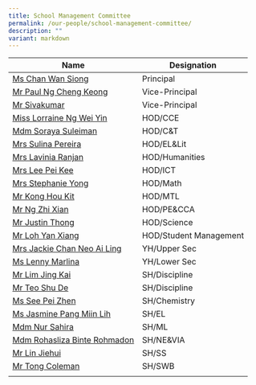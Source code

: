 ```yaml
---
title: School Management Committee
permalink: /our-people/school-management-committee/
description: ""
variant: markdown
---
```

| Name | Designation | 
| -------- | -------- | 
| [Ms Chan Wan Siong](mailto:CHAN_Wan_Siong@schools.gov.sg)    | Principal     |
|[Mr Paul Ng Cheng Keong](mailto:NG_Cheng_Keong@schools.gov.sg)|Vice-Principal
|[Mr Sivakumar](mailto:Sivakumar_VISWANATHAN@schools.gov.sg)|Vice-Principal|
|[Miss Lorraine Ng Wei Yin](mailto:ng_wei_yin_carrissa@schools.gov.sg)|HOD/CCE|
|[Mdm Soraya Suleiman](mailto:soraya_suleiman@schools.gov.sg)|HOD/C&T|
|[Mrs Sulina Pereira](mailto:sulina_abas@schools.gov.sg)|HOD/EL&Lit|
|[Mrs Lavinia Ranjan](mailto:denise_lavinia_selvakumar@schools.gov.sg)|HOD/Humanities|
|[Mrs Lee Pei Kee](mailto:chin_pei_kee@schools.gov.sg)|HOD/ICT|
|[Mrs Stephanie Yong](mailto:seow_peng_peng@schools.gov.sg)|HOD/Math|
|[Mr Kong Hou Kit](mailto:kong_hou_kit@schools.gov.sg)|HOD/MTL|
|[Mr Ng Zhi Xian](mailto:ng_zhi_xian@schools.gov.sg)|HOD/PE&CCA|
|[Mr Justin Thong](mailto:thong_ching_guan@schools.gov.sg)|HOD/Science|
|[Mr Loh Yan Xiang](mailto:loh_yan_xiang@schools.gov.sg)|HOD/Student Management|
|[Mrs Jackie Chan Neo Ai Ling](mailto:neo_ai_ling_jackie@schools.gov.sg)|YH/Upper Sec|
[Ms Lenny Marlina](mailto:lenny_marlina_mohamed@schools.gov.sg)|YH/Lower Sec|
|[Mr Lim Jing Kai](mailto:lim_jing_kai@schools.gov.sg)|SH/Discipline|
|[Mr Teo Shu De](mailto:teo_shu_de@schools.gov.sg)|SH/Discipline|
|[Ms See Pei Zhen](mailto:see_pei_zhen@schools.gov.sg)|SH/Chemistry|
|[Ms Jasmine Pang Miin Lih](mailto:Pang_Miin_Lih@schools.gov.sg)|SH/EL|
|[Mdm Nur Sahira](mailto:nur_sahira_ramlee@schools.gov.sg)|SH/ML|
|[Mdm Rohasliza Binte Rohmadon](mailto:rohasliza_rohmadon@schools.gov.sg)|SH/NE&VIA|
|[Mr Lin Jiehui](mailto:lin_jiehui@schools.gov.sg)|SH/SS|
|[Mr Tong Coleman](mailto:tong_coleman@schools.gov.sg)|SH/SWB|
||